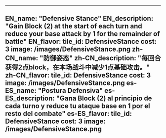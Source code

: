 ---

EN_name: "Defensive Stance"
EN_description: "Gain Block (2) at the start of each turn and reduce your base attack by 1 for the remainder of battle"
EN_flavor: 
tile_id: DefensiveStance
cost: 3
image: /images/DefensiveStance.png
zh-CN_name: "防御姿态"
zh-CN_description: "每回合获得2点block，在本场战斗中减少1点基础攻击。"
zh-CN_flavor: 
tile_id: DefensiveStance
cost: 3
image: /images/DefensiveStance.png
es-ES_name: "Postura Defensiva"
es-ES_description: "Gana Block (2) al principio de cada turno y reduce tu ataque base en 1 por el resto del combate"
es-ES_flavor: 
tile_id: DefensiveStance
cost: 3
image: /images/DefensiveStance.png
---